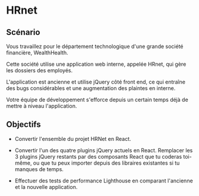 # HRnet

## Scénario

Vous travaillez pour le département technologique d'une grande société financière, WealthHealth. 

Cette société utilise une application web interne, appelée HRnet, qui gère les dossiers des employés.

L'application est ancienne et utilise jQuery côté front end, ce qui entraîne des bugs considérables et une augmentation des plaintes en interne.

Votre équipe de développement s'efforce depuis un certain temps déjà de mettre à niveau l'application.


## Objectifs

- Convertir l'ensemble du projet HRNet en React. 

- Convertir l'un des quatre plugins jQuery actuels en React. Remplacer les 3 plugins jQuery restants par des composants React que tu coderas toi-même, ou que tu peux importer depuis des libraires existantes si tu manques de temps. 

- Effectuer des tests de performance Lighthouse en comparant l'ancienne et la nouvelle application. 
